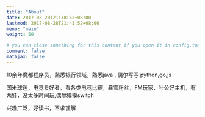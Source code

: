 ```yaml
---
title: "About"
date: 2017-08-20T21:38:52+08:00
lastmod: 2017-08-28T21:41:52+08:00
menu: "main"
weight: 50

# you can close something for this content if you open it in config.toml.
comment: false
mathjax: false
---
```


10余年魔都程序员，熟悉银行领域，熟悉java , 偶尔写写 python,go,js

国米球迷，电竞爱好者，看各类电竞比赛，暴雪粉丝，FM玩家，叶公好主机，有两娃，没太多时间玩,偶尔摸摸switch

兴趣广泛，好读书，不求甚解

